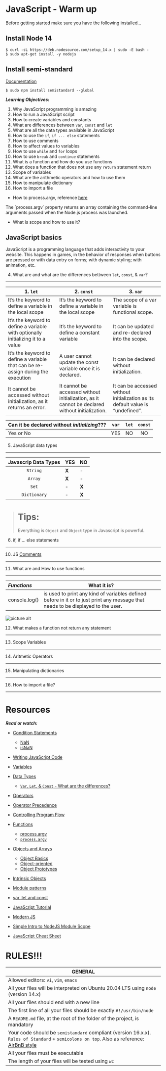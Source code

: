 JavaScript - Warm up
====================

Before getting started make sure you have the following installed...

## Install Node 14

```
$ curl -sL https://deb.nodesource.com/setup_14.x | sudo -E bash -
$ sudo apt-get install -y nodejs
```

## Install semi-standard
[Documentation](https://github.com/standard/semistandard)

```
$ sudo npm install semistandard --global
```

***Learning Objectives:***
1. Why JavaScript programming is amazing
2. How to run a JavaScript script
3. How to create variables and constants
4. What are differences between `var`, `const` and `let`
5. What are all the data types available in JavaScript
6. How to use the `if`, `if ... else` statements
7. How to use comments
8. How to affect values to variables
9. How to use `while` and `for` loops
10. How to use `break` and `continue` statements
11. What is a function and how do you use functions
12. What does a function that does not use any `return` statement return
13. Scope of variables
14. What are the arithmetic operators and how to use them
15. How to manipulate dictionary
16. How to import a file

* How to process.argv, reference [here](https://nodejs.org/api/process.html#process_process_argv)

<p>
The `process.argv` property returns an array containing the command-line arguments passed when the Node.js process was launched.
</p>

* What is scope and how to use it?


JavaScript basics
------------------
<p>
JavaScript is a programming language that adds interactivity to your website. This happens in games, in the behavior of responses when buttons are pressed or with data entry on forms; with dynamic styling; with animation, etc.
</p>


4. What are and what are the differences bettween `let`, `const`, & `var`?
------------------------------------------------------------------------------

|**1.** `let` |**2.** `const` |**3.** `var` |
|--------|----------|--------|
|It’s the keyword to define a variable in the local scope|It’s the keyword to define a variable in the local scope|The scope of a var variable is functional scope.|
|It’s the keyword to define a variable with optionally initializing it to a value|It’s the keyword to define a constant variable|It can be updated and re-declared into the scope.|
|It’s the keyword to define a variable that can be re-assign during the execution|A user cannot update the const variable once it is declared.|It can be declared without initialization.|
|It cannot be accessed without initialization, as it returns an error.|It cannot be accessed without initialization, as it cannot be declared without initialization.| It can be accessed without initialization as its default value is “undefined”. |


|Can it be declared without ***initializing***???| `var` | `let` | `const` |
|:----------------|:----:|:----:|:----:|
|Yes or No|YES|NO|NO|

5. JavaScript data types
------------------------
<p>
</p>

|Javascrip Data Types|YES | NO|
|:------------------:|----|---|
|`String`|**X**| - |
|`Array`|**X**| - |
|`Set`| - |**X**|
|`Dictionary`| - |**X**|

> # Tips:
> Everything is `Object` and `Object` type in Javascript is powerful.


6. if, if ... else statements
-----------------------------



10. JS [Comments](https://www.w3schools.com/js/js_comments.asp)
-------------------------------------------------------

<p>
</p>

11. What are and How to use functions
-------------------------------------

|***Functions***| What it is? |
|:--------------|-------------|
|console.log()| is used to print any kind of variables defined before in it or to just print any message that needs to be displayed to the user.|

![picture alt](https://snook.ca/files/prototype_1.5.0_snookca.png)

12. What makes a function not return any statement
--------------------------------------------------

13. Scope Variables
-----------------

14. Aritmetic Operators
----------------------

15. Manipulating dictionaries
----------------------------

16. How to import a file?
----------------------------

Resources
===========
***Read or watch:***

* [Condition Statements]()
  * [NaN](https://developer.mozilla.org/en-US/docs/Web/JavaScript/Reference/Global_Objects/NaN)
  * [isNaN](https://developer.mozilla.org/en-US/docs/Web/JavaScript/Reference/Global_Objects/isNaN)

* [Writing JavaScript Code](https://developer.mozilla.org/en-US/docs/Learn/Getting_started_with_the_web/JavaScript_basics)
* [Variables](https://developer.mozilla.org/en-US/docs/Learn/JavaScript/First_steps/Variables)
* [Data Types](https://developer.mozilla.org/en-US/docs/Web/JavaScript/Data_structures)
  - [`Var`, `Let`, & `Const` - What are the differences?](https://www.freecodecamp.org/news/var-let-and-const-whats-the-difference/)
* [Operators](https://developer.mozilla.org/en-US/docs/Learn/Getting_started_with_the_web/JavaScript_basics#operators)
* [Operator Precedence](https://developer.mozilla.org/en-US/docs/Web/JavaScript/Reference/Operators/Operator_Precedence)
* [Controlling Program Flow](https://developer.mozilla.org/en-US/docs/Web/JavaScript/Guide/Control_flow_and_error_handling)
* [Functions](https://developer.mozilla.org/en-US/docs/Learn/JavaScript/Building_blocks/Functions)
  - [process.argv](https://nodejs.org/api/process.html#processargv)
  - [`process.argv`](https://nodejs.org/api/process.html#process_process_argv)
* [Objects and Arrays](https://developer.mozilla.org/en-US/docs/Learn/JavaScript/Objects)
  - [Object Basics](https://developer.mozilla.org/en-US/docs/Learn/JavaScript/Objects/Basics)
  - [Object-oriented](https://developer.mozilla.org/en-US/docs/Learn/JavaScript/Objects/Object-oriented_JS)
  - [Object Prototypes](https://developer.mozilla.org/en-US/docs/Learn/JavaScript/Objects/Object_prototypes)
* [Intrinsic Objects]()
* [Module patterns](https://darrenderidder.github.io/talks/ModulePatterns/#/)
* [var, let and const](https://www.youtube.com/watch?v=sjyJBL5fkp8)
* [JavaScript Tutorial](https://www.youtube.com/watch?v=vZBCTc9zHtI)
* [Modern JS](https://github.com/mbeaudru/modern-js-cheatsheet)
* [Simple Intro to NodeJS Module Scope](https://51elliot.blogspot.com/2012/01/simple-intro-to-nodejs-module-scope.html)
* [JavaScript Cheat Sheet](https://cheatography.com/davechild/cheat-sheets/javascript/)

RULES!!!
===========

|**GENERAL**|
|-----------|
|Allowed editors: `vi`, `vim`, `emacs`|
|All your files will be interpreted on Ubuntu 20.04 LTS using `node` (version 14.x)|
|All your files should end with a new line|
|The first line of all your files should be exactly `#!/usr/bin/node` |
|A `README.md` file, at the root of the folder of the project, is mandatory|
|Your code should be `semistandard` compliant (version 16.x.x). `Rules of Standard` **+** `semicolons on top`. Also as reference: [AirBnB style](https://github.com/airbnb/javascript)|
|All your files must be executable|
|The length of your files will be tested using `wc`|

